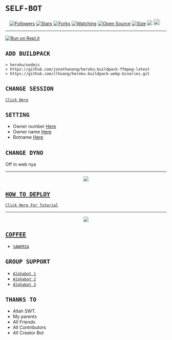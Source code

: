 # ```SELF-BOT```
<p align="center">
<a href="https://github.com/zeeoneofc/followers"><img title="Followers" src="https://img.shields.io/github/followers/zeeoneofc?color=red&style=flat-square"></a>
<a href="https://github.com/zeeoneofc/Alphab0t11/stargazers/"><img title="Stars" src="https://img.shields.io/github/stars/zeeoneofc/Alphab0t11?color=blue&style=flat-square"></a>
<a href="https://github.com/zeeoneofc/Alphab0t11/network/members"><img title="Forks" src="https://img.shields.io/github/forks/zeeoneofc/Alphab0t11?color=red&style=flat-square"></a>
<a href="https://github.com/zeeoneofc/Alphab0t11/watchers"><img title="Watching" src="https://img.shields.io/github/watchers/zeeoneofc/Alphab0t11?label=Watchers&color=blue&style=flat-square"></a>
<a href="https://github.com/zeeoneofc/Alphab0t11"><img title="Open Source" src="https://badges.frapsoft.com/os/v2/open-source.svg?v=103"></a>
<a href="https://github.com/zeeoneofc/Alphab0t11/"><img title="Size" src="https://img.shields.io/github/repo-size/zeeoneofc/Alphab0t11?style=flat-square&color=green"></a>
<a href="https://hits.seeyoufarm.com"><img src="https://hits.seeyoufarm.com/api/count/incr/badge.svg?url=https%3A%2F%2Fgithub.com%2Fzeeoneofc%2FAlphab0t11&count_bg=%2379C83D&title_bg=%23555555&icon=probot.svg&icon_color=%2300FF6D&title=hits&edge_flat=false"/></a>
<a href="https://github.com/zeeoneofc/Alphab0t10/graphs/commit-activity"><img height="20" src="https://img.shields.io/badge/Maintained%3F-yes-green.svg"></a>&nbsp;&nbsp;
</p>
<p align='center'>
    </p>

-------
[![Run on Repl.it](https://repl.it/badge/github/quiec/whatsAlfa)](https://replit.com/@Juala/Alphab0t11-Qr-code?v=1)

## `ADD BUILDPACK`

```
> heroku/nodejs
> https://github.com/jonathanong/heroku-buildpack-ffmpeg-latest
> https://github.com/clhuang/heroku-buildpack-webp-binaries.git
```

## `CHANGE SESSION`

[`Click Here`](https://github.com/zeeoneofc/Alphab0t11/blob/master/session.json#L1)

## `SETTING`

- Owner number [Here](https://github.com/zeeoneofc/Alphab0t11/blob/master/settings.json#L1)
- Owner name [Here](https://github.com/zeeoneofc/Alphab0t11/blob/master/settings.json#L1)
- Botname [Here](https://github.com/zeeoneofc/Alphab0t11/blob/master/settings.json#L1)

## `CHANGE DYNO`

Off in web nya

----------

<p align="center">
  <a href="https://youtu.be/_CP2_1Yqauo"><img src="https://a.top4top.io/p_20888ybra1.jpg" />
</p>

## ```HOW TO DEPLOY```

[`Click Here For Tutorial`](https://youtu.be/5HgB__wARjM)<br>

----------

<p align="center">
  <a href="https://youtu.be/_CP2_1Yqauo"><img src="https://a.top4top.io/p_2081imvxm1.jpg" />
</p>


## ```COFFEE```

- [`SAWERIA`](https://saweria.co/zeeoneofc)

## ```GROUP SUPPORT```

- [`Alphabot 1`](https://chat.whatsapp.com/EU890BcXjyBDkNaUT5WmYV)
- [`Alphabot 2`](https://chat.whatsapp.com/E8NExJwIbhBJYzssfqJNsE)
- [`Alphabot 3`](https://chat.whatsapp.com/KCSqHTky1apG7ApePsfiPy)

## `THANKS TO`

- Allah SWT.
- My parents
- All Friends
- All Contributors
- All Creator Bot
